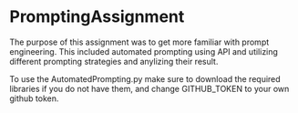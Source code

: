 # PromptingAssignment
The purpose of this assignment was to get more familiar with prompt engineering. This included automated prompting using API and utilizing different prompting strategies and anylizing their result.


To use the AutomatedPrompting.py make sure to download the required libraries if you do not have them, and change GITHUB_TOKEN to your own github token.
